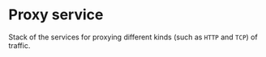 # Proxy service

Stack of the services for proxying different kinds (such as `HTTP` and `TCP`) of traffic.
